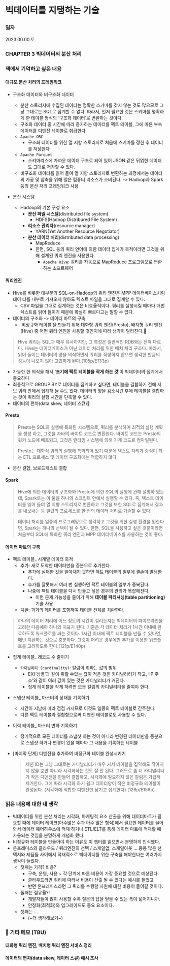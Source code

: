 
# 빅데이터를 지탱하는 기술

### 일자
2023.00.00.토

### CHAPTER 3 빅데이터의 분산 처리

### 책에서 기억하고 싶은 내용
#### 대규모 분산 처리의 프레임워크
- 구조화 데이터와 비구조화 데이터
  - 분산 스토리지에 수집된 데이터는 명확한 스키마를 갖지 않는 것도 많으므로 그냥 그대로는 SQL로 집계할 수 없다. 따라서, 먼저 필요한 것은 스키마를 명확하게 한 테이블 형식의 ‘구조화 데이터’로 변환하는 것이다.
  - 구조화 데이터 중 시간에 따라 증가하는 데이터를 팩트 테이블, 그에 따른 부속 데이터를 디멘전 테이블로 취급한다.
  - `Apache ORC`
    -  구조화 데이터를 위한 열 지향 스토리지로 처음에 스키마를 정한 후 데이터를 저장한다
  - `Apache Parquet`
    - 스키마리스에 가까운 데이터 구조로 되어 있어 JSON 같은 뒤얽힌 데이터도 그대로 저장할 수 있다.
  - 비구조화 데이터를 읽어 들여 열 지향 스토리지로 변환하는 과정에서는 데이터의 가공 및 압축을 위해 많은 컴퓨터 리소스가 소비된다. -> Hadoop과 Spark 등의 분산 처리 프레임워크 사용

- 분산 시스템
  - Hadoop의 기본 구성 요소
    - **분산 파일 시스템**(distributed file system)
      - HDFS(Hadoop Distribured File System)
    - **리소스 관리자**(resource manager)
      - YARN(Yet Another Resource Negotiator)
    - **분산 데이터 처리**(distributed data processing)
      - MapReduce
      - 한편, SQL 등의 쿼리 언어에 의한 데이터 집계가 목적이라면 그것을 위해 설계된 쿼리 엔진을 사용한다. 
        - `Apache Hive`: 쿼리를 자동으로 MapReduce 프로그램으로 변환하는 소프트웨어

#### 쿼리엔진
- Hive를 비롯한 대부분의 SQL-on-Hadoop의 쿼리 엔진은 MPP 데이터베이스처럼 데이 터를 내부로 가져오지 않아도 텍스트 파일을 그대로 집계할 수 있다.
  - CSV 파일을 그대로 집계하는 것은 비효율적이다. 쿼리를 실행시킬 때마다 매번 텍스트를 읽어 들이기 때문에 확실히 빠르다고는 말할 수 없다.
- 데이터의 구조화 -> 데이터 마트의 구축
  - ‘비정규화 테이블’을 만들기 위해 대화형 쿼리 엔진(Presto), 배치형 쿼리 엔진(Hive) 중 어떤 쿼리 엔진을 사용할 것인지에 따라 생각이 달라진다.💬
> Hive 쿼리는 SQL과 매우 유사하지만, 그 특성은 일반적인 RDB와는 전혀 다르다.
> Hive는 데이터베이스가 아닌 데이터 처리를 위한 배치 처리 구조다. 따라서, 읽어 들이는 데이터의 양을 의식하면서 쿼리를 작성하지 않으면 생각한 만큼의 성능이 나오지 않아 고민하게 된다.(105p/E133p)
  - 가능한 한 의식을 해서 ‘**초기에 팩트 테이블을 작게 하는 것**’이 빅데이터의 집계에서 중요하다
  - 최종적으로 GROUP BY로 데이터를 집계하고 싶다면, 테이블을 결합하기 전에 서브 쿼리 안에서 집계해 둘 수도 있다. 데이터의 양을 감소시킨 후에 테이블을 결합하는 것이 쿼리의 실행 시간을 단축할 수 있다.
- 데이터의 편차(data skew, 데이터 스큐)💬

#### Presto
> Presto는 SQL의 실행에 특화된 시스템으로, 쿼리를 분석하여 최적의 실행 계획을 생성 하고, 그것을 자바의 바이트 코드로 변환한다. 바이트 코드는 Presto의 워커 노드에 배포되고, 그것은 런타임 시스템에 의해 기계 코드로 컴파일된다.

> Presto는 대화식 쿼리의 실행에 특화되어 있기 때문에 텍스트 처리가 중심이 되는 ETL 프로세스 및 데이터 구조화에는 적합하지 않다.
- 분산 결합, 브로드캐스트 결합

#### Spark
> Hive에 의한 데이터의 구조화와 Presto에 의한 SQL의 실행에 관해 설명하 였는데, Spark로는 이 둘을 하나의 스크립트 안에서 실행할 수 있다. 즉, 텍스트 데이 터를 읽어 들여 열 지향 스토리지로 변환하고 그것을 또한 SQL로 집계해서 결과를 내보내는 등 일련의 프로세스를 한 번의 데이터 처리로 기술할 수 있다.

> 데이터 처리를 일종의 프로그래밍으로 생각하고 그것을 위한 실행 환경을 원한다면, Spark는 하나의 선택이 될 수 있다. 한편, SQL을 사용하고 싶은 것뿐이라면 처음부터 SQL에 특화한 쿼리 엔진과 MPP 데이터베이스를 사용하는 것이 좋다.

#### 데이터 마트의 구축
- 팩트 테이블_ 시계열 데이터 축적
  - 추가: 새로 도착한 데이터만을 증분으로 추가한다.
    - 추가에 실패한 것을 알아채지 못하면 팩트 테이블의 일부에 결손이 발생한다.
    - 추가를 잘못해서 여러 번 실행하면 팩트 테이블의 일부가 중복된다.
    - 나중에 팩트 테이블을 다시 만들고 싶은 경우의 관리가 복잡해진다.
      - 이런 문제 가능성을 줄이기 위해 **테이블 파티셔닝(table partitioning)** 기술 사용 
  - 치환: 과거의 데이터를 포함하여 테이블 전체를 치환한다.
> 하나의 데이터 처리에 어느 정도의 시간이 걸리는지는 빅데이터의 파이프라인을 고려한 다음에야 하나의 지표가 된다. 기준은 각 데이터 처리가 1시간 이내에 완료하도록 워크플로를 짜는 것이다. 1시간 이내에 팩트 테이블을 만들 수 있다면, 매번 치환하는 것으로 충분하다. 그것이 어려운 경우에만 추가를 이용한 워크플로를 고려하도록 한다.(121p/E140p)

- 집계 테이블_ 레코드 수 줄이기
  - `카디널리티 (cardinality)`: 칼럼이 취하는 값의 범위
    - EX)‘성별’과 같이 취할 수있는 값이 적은 것은 카디널리티가 작고, ‘IP 주소’와 같이 여러 값이 있는 것은 카디널리티가 커진다.
    - 집계 테이블을 작게 하려면 모든 칼럼의 카디널리티을 줄여야 한다.

- 스냅샷 테이블_ 마스터의 상태를 기록하기
  - 시간이 지남에 따라 점점 커지므로 이것도 일종의 팩트 테이블로 간주한다.
  - 다른 팩트 테이블과 결합함으로써 디멘전 테이블로도 사용할 수 있다.

- 이력 테이블_ 마스터 변화 기록하기
  - 정기적으로 모든 데이터를 스냅샷 하는 것이 아니라 변경된 데이터만을 증분으로 스냅샷 하거나 변경이 있을 때마다 그 내용을 기록하는 테이블

- [마지막 단계] 디멘전을 추가하여 비정규화 테이블 완성시키기
  > 세션 ID는 그냥 그대로는 카디날리티가 매우 커서 테이블을 집약해도 작아지지 않을 뿐만 아니라 시각화하는 것도 잘 안 된다. 그러므로 좀 더 카디널리티가 작은 디멘전을 만들어 결합하고, 시각화에 필요하지 않은 칼럼은 가급적 제거한다. 그에 따라 시각화 하기 쉽고 데이터양이 적은 비정규화 테이블이 완성된다. (시각화에 적합한 디멘전만 남기고 집계한다) (128p/E156p)


### 읽은 내용에 대한 내 생각
- 빅데이터를 위한 분산 처리는 시각화, 마케팅적 요소 산출을 위해 데이터마트가 필요할 때에 데이터 레이크(아주많은 수과 아주 많은 형식)에서 필요한 데이터를 끌어와서 데이터 웨어하우스에 적재 하거나 ETL/ELT를 통해 데이터 마트에 적재할 때 사용되는 것임을 분명하게 개념화 했다.
- 비정규화 테이블을 만들어야 하는 이유도 이 챕터를 읽으면서 분명하게 인식했다. 
- 온프레미스와 클라우드 / 쿼리엔진의 선택 / 스케일업, 스케일아웃 ... 등등 많은 선택지와 제품들 사이에서 적재적소로 빅데이터를 위한 구축을 해야한다는 여러가지 생각이 들었다.
  - 첫째는 가격? 비용?
    - 구축, 운영, 사용 ~ 각 단계에 따른 비용이 가장 중요할 것으로 예상된다.
    - 클라우드라면 쿼리에 따라서 비용이 산출 될 수 있다는 예시를 들었고
    - 반면 온프레미스라면 그 쿼리를 수행할 자원에 대한 비용이 들어갈 것이다.
  - 둘째는 점유율?!
    - 개발자들이 많이 사용할 수록 질문의 답을 얻을 수 있는 폭이 넓어지니까.
    - 안정화(최적화)와 업그레이드도 중요 요소이다.
  - 셋째는 ...
    - (~더 생각해보기~)

### 💬 기타 메모 (TBU)
#### 대화형 쿼리 엔진, 배치형 쿼리 엔진 서비스 정리
#### 데이터의 편차(data skew, 데이터 스큐) 예시 조사
